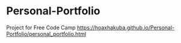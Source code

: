 # Personal-Portfolio
Project for Free Code Camp
https://hoaxhakuba.github.io/Personal-Portfolio/personal_portfolio.html
